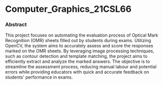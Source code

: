 # Computer_Graphics_21CSL66

### Abstract
This project focuses on automating the evaluation process of Optical Mark Recognition (OMR) sheets filled out by students during exams. Utilizing OpenCV, the system aims to accurately assess and score the responses marked on the OMR sheets. By leveraging image processing techniques, such as contour detection and template matching, the project aims to efficiently extract and analyze the marked answers. The objective is to streamline the assessment process, reducing manual labour and potential errors while providing educators with quick and accurate feedback on students' performance in exams.
